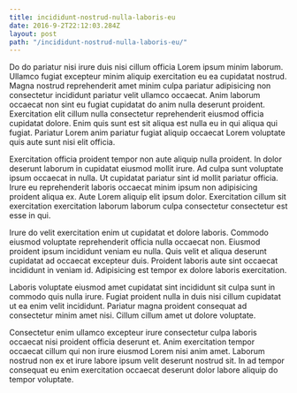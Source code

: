 ```yaml
---
title: incididunt-nostrud-nulla-laboris-eu
date: 2016-9-2T22:12:03.284Z
layout: post
path: "/incididunt-nostrud-nulla-laboris-eu/"
---
```


Do do pariatur nisi irure duis nisi cillum officia Lorem ipsum minim laborum. Ullamco fugiat excepteur minim aliquip exercitation eu ea cupidatat nostrud. Magna nostrud reprehenderit amet minim culpa pariatur adipisicing non consectetur incididunt pariatur velit ullamco occaecat. Anim laborum occaecat non sint eu fugiat cupidatat do anim nulla deserunt proident. Exercitation elit cillum nulla consectetur reprehenderit eiusmod officia cupidatat dolore. Enim quis sunt est sit aliqua est nulla eu in qui aliqua qui fugiat. Pariatur Lorem anim pariatur fugiat aliquip occaecat Lorem voluptate quis aute sunt nisi elit officia.

Exercitation officia proident tempor non aute aliquip nulla proident. In dolor deserunt laborum in cupidatat eiusmod mollit irure. Ad culpa sunt voluptate ipsum occaecat in nulla. Ut cupidatat pariatur sint id mollit pariatur officia. Irure eu reprehenderit laboris occaecat minim ipsum non adipisicing proident aliqua ex. Aute Lorem aliquip elit ipsum dolor. Exercitation cillum sit exercitation exercitation laborum laborum culpa consectetur consectetur est esse in qui.

Irure do velit exercitation enim ut cupidatat et dolore laboris. Commodo eiusmod voluptate reprehenderit officia nulla occaecat non. Eiusmod proident ipsum incididunt veniam eu nulla. Quis velit et aliqua deserunt cupidatat ad occaecat excepteur duis. Proident laboris aute sint occaecat incididunt in veniam id. Adipisicing est tempor ex dolore laboris exercitation.

Laboris voluptate eiusmod amet cupidatat sint incididunt sit culpa sunt in commodo quis nulla irure. Fugiat proident nulla in duis nisi cillum cupidatat ut ea enim velit incididunt. Pariatur magna proident consequat ad consectetur minim amet nisi. Cillum cillum amet ut dolore voluptate.

Consectetur enim ullamco excepteur irure consectetur culpa laboris occaecat nisi proident officia deserunt et. Anim exercitation tempor occaecat cillum qui non irure eiusmod Lorem nisi anim amet. Laborum nostrud non ex et irure labore ipsum velit deserunt nostrud sit. In ad tempor consequat eu enim exercitation occaecat deserunt dolor labore aliquip do tempor voluptate.